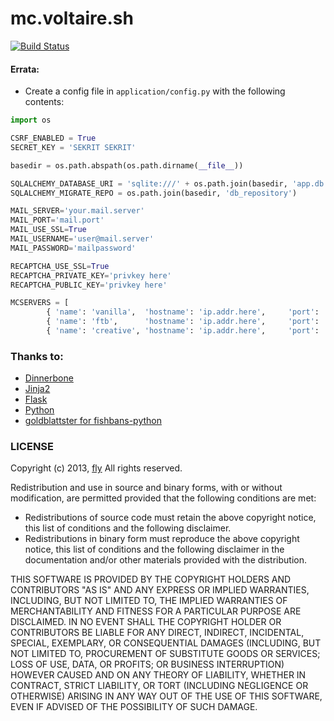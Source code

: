 # mc.voltaire.sh

[![Build Status](https://travis-ci.org/voltaire/minecraft-site.png?branch=master)](https://travis-ci.org/voltaire/minecraft-site)

#### Errata:
* Create a config file in ```application/config.py``` with the following contents:

```python
import os

CSRF_ENABLED = True
SECRET_KEY = 'SEKRIT SEKRIT'

basedir = os.path.abspath(os.path.dirname(__file__))

SQLALCHEMY_DATABASE_URI = 'sqlite:///' + os.path.join(basedir, 'app.db')
SQLALCHEMY_MIGRATE_REPO = os.path.join(basedir, 'db_repository')

MAIL_SERVER='your.mail.server'
MAIL_PORT='mail.port'
MAIL_USE_SSL=True
MAIL_USERNAME='user@mail.server'
MAIL_PASSWORD='mailpassword'

RECAPTCHA_USE_SSL=True
RECAPTCHA_PRIVATE_KEY='privkey here'
RECAPTCHA_PUBLIC_KEY='privkey here'

MCSERVERS = [
        { 'name': 'vanilla',  'hostname': 'ip.addr.here',     'port': '25565' },
        { 'name': 'ftb',      'hostname': 'ip.addr.here',     'port': '25565' },
        { 'name': 'creative', 'hostname': 'ip.addr.here',     'port': '25565' }]
```

### Thanks to:
* [Dinnerbone](https://github.com/Dinnerbone)
* [Jinja2](http://jinja.pocoo.org/)
* [Flask](http://flask.pocoo.org/)
* [Python](http://www.python.org/)
* [goldblattster for fishbans-python](https://github.com/goldblattster/fishbans-python)

### LICENSE
Copyright (c) 2013, [fly](https://github.com/fly)
All rights reserved.

Redistribution and use in source and binary forms, with or without modification, are permitted provided that the following conditions are met:

* Redistributions of source code must retain the above copyright notice, this list of conditions and the following disclaimer.
* Redistributions in binary form must reproduce the above copyright notice, this list of conditions and the following disclaimer in the documentation and/or other materials provided with the distribution.

THIS SOFTWARE IS PROVIDED BY THE COPYRIGHT HOLDERS AND CONTRIBUTORS "AS IS" AND ANY EXPRESS OR IMPLIED WARRANTIES, INCLUDING, BUT NOT LIMITED TO, THE IMPLIED WARRANTIES OF MERCHANTABILITY AND FITNESS FOR A PARTICULAR PURPOSE ARE DISCLAIMED. IN NO EVENT SHALL THE COPYRIGHT HOLDER OR CONTRIBUTORS BE LIABLE FOR ANY DIRECT, INDIRECT, INCIDENTAL, SPECIAL, EXEMPLARY, OR CONSEQUENTIAL DAMAGES (INCLUDING, BUT NOT LIMITED TO, PROCUREMENT OF SUBSTITUTE GOODS OR SERVICES; LOSS OF USE, DATA, OR PROFITS; OR BUSINESS INTERRUPTION) HOWEVER CAUSED AND ON ANY THEORY OF LIABILITY, WHETHER IN CONTRACT, STRICT LIABILITY, OR TORT (INCLUDING NEGLIGENCE OR OTHERWISE) ARISING IN ANY WAY OUT OF THE USE OF THIS SOFTWARE, EVEN IF ADVISED OF THE POSSIBILITY OF SUCH DAMAGE.


